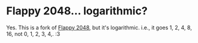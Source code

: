 # Flappy 2048... logarithmic?

Yes. This is a fork of [Flappy 2048](https://github.com/hczhcz/Flappy-2048), but it's logarithmic. i.e., it goes 1, 2, 4, 8, 16, not 0, 1, 2, 3, 4,. :3